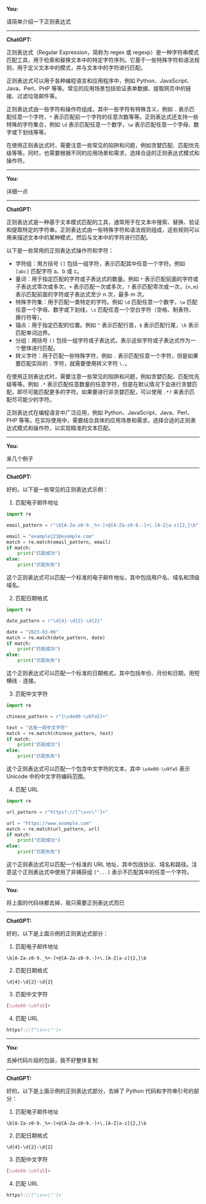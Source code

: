 **You:**

请简单介绍一下正则表达式

* * *

**ChatGPT:**

正则表达式（Regular Expression，简称为 regex 或 regexp）是一种字符串模式匹配工具，用于检索和替换文本中的特定字符序列。它基于一些特殊字符和语法规则，用于定义文本中的模式，并与文本中的字符进行匹配。

正则表达式可以用于各种编程语言和应用程序中，例如 Python、JavaScript、Java、Perl、PHP 等等。常见的应用场景包括验证表单数据、提取网页中的链接、过滤垃圾邮件等。

正则表达式由一些字符和操作符组成，其中一些字符有特殊含义，例如 `.` 表示匹配任意一个字符，`*` 表示匹配前一个字符的任意次数等等。正则表达式还支持一些特殊的字符集合，例如 `\d` 表示匹配任意一个数字，`\w` 表示匹配任意一个字母、数字或下划线等等。

在使用正则表达式时，需要注意一些常见的陷阱和问题，例如贪婪匹配、匹配优先级等等。同时，也需要根据不同的应用场景和需求，选择合适的正则表达式模式和操作符。

* * *

**You:**

详细一点

* * *

**ChatGPT:**

正则表达式是一种基于文本模式匹配的工具，通常用于在文本中搜索、替换、验证和提取特定的字符串。正则表达式由一些特殊字符和语法规则组成，这些规则可以用来描述文本中的某种模式，然后与文本中的字符进行匹配。

以下是一些常用的正则表达式操作符和字符：

*   字符组：用方括号 `[]` 包括一组字符，表示匹配其中任意一个字符。例如 `[abc]` 匹配字符 a、b 或 c。
*   量词：用于指定匹配的字符或子表达式的数量。例如 `*` 表示匹配前面的字符或子表达式零次或多次，`+` 表示匹配一次或多次，`?` 表示匹配零次或一次，`{n,m}` 表示匹配前面的字符或子表达式至少 n 次，最多 m 次。
*   特殊字符集：用于匹配一类特定的字符。例如 `\d` 匹配任意一个数字，`\w` 匹配任意一个字母、数字或下划线，`\s` 匹配任意一个空白字符（空格、制表符、换行符等）。
*   锚点：用于指定匹配的位置。例如 `^` 表示匹配行首，`$` 表示匹配行尾，`\b` 表示匹配单词边界。
*   分组：用括号 `()` 包括一组字符或子表达式，表示这些字符或子表达式作为一个整体进行匹配。
*   转义字符：用于匹配一些特殊字符，例如 `.` 表示匹配任意一个字符，但是如果要匹配实际的 `.` 字符，就需要使用转义字符 `\.`。

在使用正则表达式时，需要注意一些常见的陷阱和问题，例如贪婪匹配、匹配优先级等等。例如 `.*` 表示匹配任意数量的任意字符，但是在默认情况下会进行贪婪匹配，即尽可能匹配更多的字符。如果要进行非贪婪匹配，可以使用 `.*?` 来表示匹配尽可能少的字符。

正则表达式在编程语言中广泛应用，例如 Python、JavaScript、Java、Perl、PHP 等等。在实际使用中，需要结合具体的应用场景和需求，选择合适的正则表达式模式和操作符，以实现精准的文本匹配。

* * *

**You:**

来几个例子

* * *

**ChatGPT:**

好的，以下是一些常见的正则表达式示例：

1.  匹配电子邮件地址

```python
import re

email_pattern = r"\b[A-Za-z0-9._%+-]+@[A-Za-z0-9.-]+\.[A-Z|a-z]{2,}\b"

email = "example123@example.com"
match = re.match(email_pattern, email)
if match:
    print("匹配成功")
else:
    print("匹配失败")
```

这个正则表达式可以匹配一个标准的电子邮件地址，其中包括用户名、域名和顶级域名。

2.  匹配日期格式

```python
import re

date_pattern = r"\d{4}-\d{2}-\d{2}"

date = "2023-03-06"
match = re.match(date_pattern, date)
if match:
    print("匹配成功")
else:
    print("匹配失败")
```

这个正则表达式可以匹配一个标准的日期格式，其中包括年份、月份和日期，用短横线 `-` 连接。

3.  匹配中文字符

```python
import re

chinese_pattern = r"[\u4e00-\u9fa5]+"

text = "这是一段中文字符"
match = re.match(chinese_pattern, text)
if match:
    print("匹配成功")
else:
    print("匹配失败")
```

这个正则表达式可以匹配一个包含中文字符的文本，其中 `\u4e00-\u9fa5` 表示 Unicode 中的中文字符编码范围。

4.  匹配 URL

```python
import re

url_pattern = r"https?://[^\s<>\"']+" 

url = "https://www.example.com"
match = re.match(url_pattern, url)
if match:
    print("匹配成功")
else:
    print("匹配失败")
```

这个正则表达式可以匹配一个标准的 URL 地址，其中包括协议、域名和路径。注意这个正则表达式中使用了非捕获组 `[^...]` 表示不匹配其中的任意一个字符。

* * *

**You:**

将上面的代码块都去掉，我只需要正则表达式而已

* * *

**ChatGPT:**

好的，以下是上面示例的正则表达式部分：

1.  匹配电子邮件地址

```less
\b[A-Za-z0-9._%+-]+@[A-Za-z0-9.-]+\.[A-Z|a-z]{2,}\b
```

2.  匹配日期格式

```
\d{4}-\d{2}-\d{2}
```

3.  匹配中文字符

```css
[\u4e00-\u9fa5]+
```

4.  匹配 URL

```javascript
https?://[^\s<>\"']+
```

* * *

**You:**

去掉代码片段的包装，我不好整体复制

* * *

**ChatGPT:**

好的，以下是上面示例的正则表达式部分，去掉了 Python 代码和字符串引号的部分：

1.  匹配电子邮件地址

```less
\b[A-Za-z0-9._%+-]+@[A-Za-z0-9.-]+\.[A-Z|a-z]{2,}\b
```

2.  匹配日期格式

```
\d{4}-\d{2}-\d{2}
```

3.  匹配中文字符

```css
[\u4e00-\u9fa5]+
```

4.  匹配 URL

```javascript
https?://[^\s<>\"']+
```